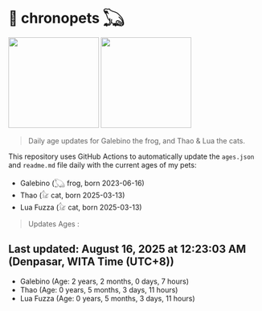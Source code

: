 # 🐾 chronopets 𓆏
<img src="https://github.com/user-attachments/assets/802b3632-7c4b-4232-a3a0-8b1d8fa6f04d" widht=180 height=180 >
<img src="https://github.com/user-attachments/assets/16687005-7ebb-4607-be57-0c8e528fed06" widht=180 height=180 >

> Daily age updates for Galebino the frog, and Thao & Lua the cats.

This repository uses GitHub Actions to automatically update the `ages.json` and `readme.md` file daily with the current ages of my pets: <br>
- Galebino (𓆏 frog, born 2023-06-16)
- Thao (𓃠 cat, born 2025-03-13)
- Lua Fuzza (𓃠 cat, born 2025-03-13)

> Updates Ages :

## Last updated: August 16, 2025 at 12:23:03 AM (Denpasar, WITA Time (UTC+8))

- Galebino (Age: 2 years, 2 months, 0 days, 7 hours)
- Thao (Age: 0 years, 5 months, 3 days, 11 hours)
- Lua Fuzza (Age: 0 years, 5 months, 3 days, 11 hours)

